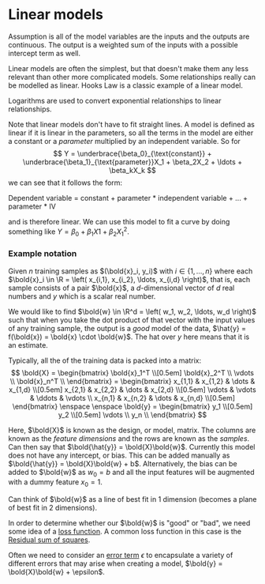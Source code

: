 # Linear models

Assumption is all of the model variables are the inputs and the outputs are
continuous. The output is a weighted sum of the inputs with a possible intercept
term as well.

Linear models are often the simplest, but that doesn't make them any less
relevant than other more complicated models. Some relationships really can be
modelled as linear. Hooks Law is a classic example of a linear model.

Logarithms are used to convert exponential relationships to linear relationships.

Note that linear models don't have to fit straight lines. A model is defined as
linear if it is linear in the parameters, so all the terms in the model are
either a constant or a *parameter* multiplied by an independent variable. So for 
$$
Y = \underbrace{\beta_0}_{\text{constant}} +  \underbrace{\beta_1}_{\text{parameter}}X_1 + \beta_2X_2 + \ldots +
\beta_kX_k
$$
we can see that it follows the form:

Dependent variable = constant + parameter * independent variable + ... +
parameter * IV

and is therefore linear. We can use this model to fit a curve by doing something
like $Y = \beta_0 + \beta_1X1 + \beta_2X_1^2$.


### Example notation

Given $n$ training samples as $(\bold{x}_i, y_i)$ with $i \in \left\{ 1, \ldots, n \right\}$
where each $\bold{x}_i \in \R = \left( x_{i,1}, x_{i_2}, \ldots, x_{i,d} \right)$,
that is, each sample consists of a pair $\bold{x}$, a $d$-dimensional vector of $d$ real
numbers and $y$ which is a scalar real number.

We would like to find $\bold{w} \in \R^d = \left( w_1, w_2, \ldots, w_d \right)$
such that when you take the dot product of that vector with the input values of
any training sample, the output is a _good_ model of the data, $\hat{y} = f(\bold{x}) = \bold{x} \cdot \bold{w}$.
The hat over $y$ here means that it is an estimate.

Typically, all the of the training data is packed into a matrix:
$$
\bold{X} = \begin{bmatrix}
\bold{x}_1^T \\[0.5em]
\bold{x}_2^T \\
\vdots \\
\bold{x}_n^T \\
\end{bmatrix} = \begin{bmatrix}
x_{1,1} & x_{1,2} & \dots & x_{1,d} \\[0.5em]
x_{2,1} & x_{2,2} & \dots & x_{2,d} \\[0.5em]
\vdots & \vdots & \ddots & \vdots \\
x_{n,1} & x_{n,2} & \dots & x_{n,d} \\[0.5em]
\end{bmatrix} \enspace \enspace \bold{y} = \begin{bmatrix}
y_1 \\[0.5em]
y_2 \\[0.5em]
\vdots \\
y_n \\
\end{bmatrix}
$$

Here, $\bold{X}$ is known as the design, or model, matrix. The columns are known
as the _feature dimensions_ and the rows are known as the *samples*. Can then
say that $\bold{\hat{y}} = \bold{X}\bold{w}$. Currently this model does not have
any intercept, or bias. This can be added manually as $\bold{\hat{y}} =
\bold{X}\bold{w} + b$. Alternatively, the bias can be added to $\bold{w}$ as
$w_0 = b$ and all the input features will be augmented with a dummy feature $x_0 = 1$.

Can think of $\bold{w}$ as a line of best fit in 1 dimension (becomes a plane of
best fit in 2 dimensions).

In order to determine whether our $\bold{w}$ is "good" or "bad", we need some
idea of a [loss function](202210061216). A common loss function in this case is
the [Residual sum of squares](202210111531). 

Often we need to consider an [error term](202210111636) $\epsilon$ to
encapsulate a variety of different errors that may arise when creating a model,
$\bold{y} = \bold{X}\bold{w} + \epsilon$.
